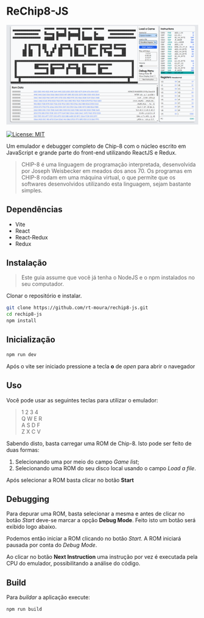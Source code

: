 # ReChip8-JS

![ReChip8-JS ScreenShot](screenshot.png)

[![License: MIT](https://img.shields.io/badge/License-MIT-blue.svg)](https://opensource.org/licenses/MIT)

Um emulador e debugger completo de Chip-8 com o núcleo escrito em JavaScript e grande parte do front-end utilizando ReactJS e Redux.
> CHIP-8 é uma linguagem de programação interpretada, desenvolvida por Joseph Weisbecker em meados dos anos 70. Os programas em CHIP-8 rodam em uma máquina virtual, o que permite que os softwares desenvolvidos utilizando esta linguagem, sejam bastante simples.


## Dependências
- Vite
- React
- React-Redux
- Redux

## Instalação

> Este guia assume que você já tenha o NodeJS e o npm instalados no seu computador.

Clonar o repositório e instalar.
```bash
git clone https://github.com/rt-moura/rechip8-js.git
cd rechip8-js
npm install
```

## Inicialização

```bash
npm run dev
```

Após o vite ser iniciado pressione a tecla **o** de *open* para abrir o navegador

## Uso

Você pode usar as seguintes teclas para utilizar o emulador:
> 1 2 3 4  
> Q W E R  
> A S D F  
> Z X C V  

Sabendo disto, basta carregar uma ROM de Chip-8. Isto pode ser feito de duas formas:
1. Selecionando uma por meio do campo *Game list*;  
2. Selecionando uma ROM do seu disco local usando o campo *Load a file*.  

Após selecionar a ROM basta clicar no botão **Start**

## Debugging

Para depurar uma ROM, basta selecionar a mesma e antes de clicar no botão *Start* deve-se marcar a opção **Debug Mode**. Feito isto um botão será exibido logo abaixo.  

Podemos então iniciar a ROM clicando no botão *Start*. A ROM iniciará pausada por conta do *Debug Mode*.  

Ao clicar no botão **Next Instruction** uma instrução por vez é executada pela CPU do emulador, possibilitando a análise do código.  


## Build

Para *buildar* a aplicação execute:
```bash
npm run build
```